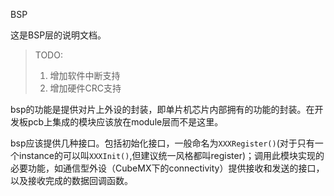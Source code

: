 BSP

这是BSP层的说明文档。

> TODO:
> 1. 增加软件中断支持
> 2. 增加硬件CRC支持

bsp的功能是提供对片上外设的封装，即单片机芯片内部拥有的功能的封装。在开发板pcb上集成的模块应该放在module层而不是这里。

bsp应该提供几种接口。包括初始化接口，一般命名为`XXXRegister()`(对于只有一个instance的可以叫`XXXInit()`,但建议统一风格都叫register)；调用此模块实现的必要功能，如通信型外设（CubeMX下的connectivity）提供接收和发送的接口，以及接收完成的数据回调函数。